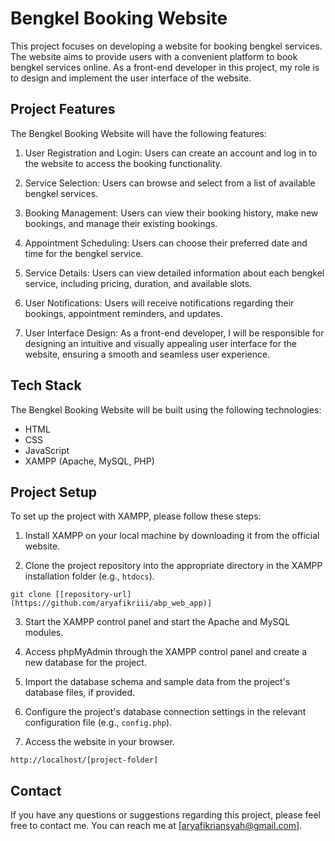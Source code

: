 # Bengkel Booking Website

This project focuses on developing a website for booking bengkel services. The website aims to provide users with a convenient platform to book bengkel services online. As a front-end developer in this project, my role is to design and implement the user interface of the website.

## Project Features

The Bengkel Booking Website will have the following features:

1. User Registration and Login: Users can create an account and log in to the website to access the booking functionality.

2. Service Selection: Users can browse and select from a list of available bengkel services.

3. Booking Management: Users can view their booking history, make new bookings, and manage their existing bookings.

4. Appointment Scheduling: Users can choose their preferred date and time for the bengkel service.

5. Service Details: Users can view detailed information about each bengkel service, including pricing, duration, and available slots.

6. User Notifications: Users will receive notifications regarding their bookings, appointment reminders, and updates.

7. User Interface Design: As a front-end developer, I will be responsible for designing an intuitive and visually appealing user interface for the website, ensuring a smooth and seamless user experience.

## Tech Stack

The Bengkel Booking Website will be built using the following technologies:

- HTML
- CSS
- JavaScript
- XAMPP (Apache, MySQL, PHP)

## Project Setup

To set up the project with XAMPP, please follow these steps:

1. Install XAMPP on your local machine by downloading it from the official website.

2. Clone the project repository into the appropriate directory in the XAMPP installation folder (e.g., `htdocs`).

```
git clone [[repository-url](https://github.com/aryafikriii/abp_web_app)]
```

3. Start the XAMPP control panel and start the Apache and MySQL modules.

4. Access phpMyAdmin through the XAMPP control panel and create a new database for the project.

5. Import the database schema and sample data from the project's database files, if provided.

6. Configure the project's database connection settings in the relevant configuration file (e.g., `config.php`).

7. Access the website in your browser.

```
http://localhost/[project-folder]
```

## Contact

If you have any questions or suggestions regarding this project, please feel free to contact me. You can reach me at [aryafikriansyah@gmail.com].
